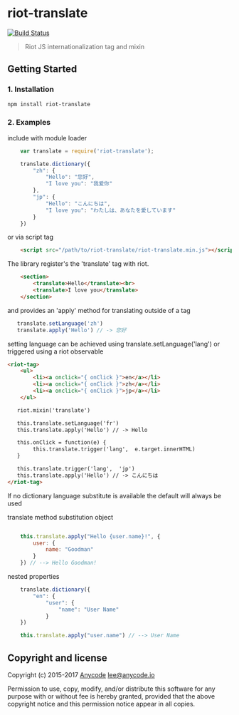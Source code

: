 # riot-translate

[![Build Status](https://travis-ci.org/any-code/riot-translate.svg?branch=master)](https://travis-ci.org/any-code/riot-translate)

> Riot JS internationalization tag and mixin

## Getting Started

### 1. Installation

``` bash
npm install riot-translate
```

### 2. Examples

include with module loader
``` javascript
    var translate = require('riot-translate');  

    translate.dictionary({
        "zh": {
            "Hello": "您好",
            "I love you": "我爱你"
        },
        "jp": {
            "Hello": "こんにちは",
            "I love you": "わたしは、あなたを愛しています"
        }
    })  
```

or via script tag
``` html
    <script src="/path/to/riot-translate/riot-translate.min.js"></script><!-- exposes global var 'translate' -->

```

The library register's the 'translate' tag with riot.
``` html
    <section>
        <translate>Hello</translate><br>
        <translate>I love you</translate>
    </section>
```        

and provides an 'apply' method for translating outside of a tag
``` javascript
   translate.setLanguage('zh')
   translate.apply('Hello') // -> 您好
```

setting language can be achieved using translate.setLanguage('lang') or triggered using a riot observable
``` html
<riot-tag>
    <ul>
        <li><a onclick="{ onClick }">en</a></li>
        <li><a onclick="{ onClick }">zh</a></li>
        <li><a onclick="{ onClick }">jp</a></li>
    </ul>    

   riot.mixin('translate')

   this.translate.setLanguage('fr')
   this.translate.apply('Hello') // -> Hello

   this.onClick = function(e) {
        this.translate.trigger('lang',  e.target.innerHTML)
   }

   this.translate.trigger('lang',  'jp')
   this.translate.apply('Hello') // -> こんにちは
</riot-tag>   
```

If no dictionary language substitute is available the default will always be used

translate method substitution object
```javascript

    this.translate.apply("Hello {user.name}!", {
        user: {
            name: "Goodman"
        }
    }) // --> Hello Goodman!

```

nested properties
```javascript
    translate.dictionary({
        "en": {
            "user": {
                "name": "User Name"
            }
    })

    this.translate.apply("user.name") // --> User Name
```



## Copyright and license
Copyright (c) 2015-2017 [Anycode](https://anycode.io/ "Anycode") <lee@anycode.io>

Permission to use, copy, modify, and/or distribute this software for any
purpose with or without fee is hereby granted, provided that the above
copyright notice and this permission notice appear in all copies.
